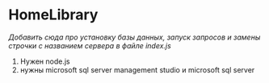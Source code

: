 # HomeLibrary

_Добавить сюда про установку базы данных, запуск запросов и замены строчки с названием сервера в файле index.js_

1. Нужен node.js
2. нужны microsoft sql server management studio и microsoft sql server
